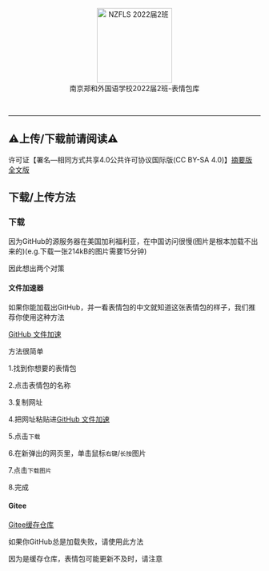 <p align="center">
<a href="https://github.com/NJZFLSc2g2022/NJZFLSc2g2022-Emoji-library">
  <img width="150" src="https://github.com/NJZFLSc2g2022/NJZFLSc2g2022-Emoji-library/blob/main/NZFLS%202022%E5%B1%8A2%E7%8F%AD.png" alt="NZFLS 2022届2班" width="300">
</a>
<br>
南京郑和外国语学校2022届2班-表情包库
</p>

<p align="center">
  <img src="https://img.shields.io/badge/Produced%20by-%E5%8D%97%E4%BA%AC%E9%83%91%E5%92%8C%E5%A4%96%E5%9B%BD%E8%AF%AD%E5%AD%A6%E6%A0%A12022%E5%B1%8A2%E7%8F%AD-blue" alt="">
  <img src="https://img.shields.io/badge/category-%E8%A1%A8%E6%83%85%E5%8C%85%E5%BA%93-blue" alt="">
  <img src="https://img.shields.io/badge/main%20contributor-Quansen%20Wang-brightgreen" alt="">
  <img src="https://img.shields.io/badge/license-CC--BY--SA--4.0-brightgreen" alt="">
</p>

***

## ⚠️上传/下载前请阅读⚠️

许可证【署名—相同方式共享4.0公共许可协议国际版(CC BY-SA 4.0)】[摘要版](https://creativecommons.org/licenses/by-sa/4.0/deed.zh) [全文版](https://creativecommons.org/licenses/by-sa/4.0/legalcode.zh-Hans)

## 下载/上传方法

### 下载

因为GitHub的源服务器在美国加利福利亚，在中国访问很慢(图片是根本加载不出来的)(e.g.下载一张214kB的图片需要15分钟)

因此想出两个对策

#### 文件加速器

如果你能加载出GitHub，并一看表情包的中文就知道这张表情包的样子，我们推荐你使用这种方法

[GitHub 文件加速](https://gh.api.99988866.xyz)

方法很简单

1.找到你想要的表情包

2.点击表情包的名称

3.复制网址

4.把网址粘贴进[GitHub 文件加速](https://gh.api.99988866.xyz)

5.点击`下载`

6.在新弹出的网页里，单击鼠标`右键`/`长按`图片

7.点击`下载图片`

8.完成

#### Gitee

[Gitee缓存仓库](https://gitee.com/FredWQS/NJZFLSc2g2022-Emoji-library)

如果你GitHub总是加载失败，请使用此方法

因为是缓存仓库，表情包可能更新不及时，请注意
